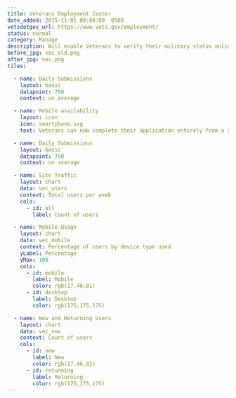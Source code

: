 ```yaml
---
title: Veterans Employment Center
date_added: 2015-11-01 00:00:00 -0500
vetsdotgov_url: https://www.vets.gov/employment/
status: normal
category: Manage
description: Will enable Veterans to verify their military status online!
before_jpg: vec_old.png
after_jpg: vec.png
tiles:

  - name: Daily Submissions
    layout: basic
    datapoint: 750
    context: on average

  - name: Mobile availability
    layout: icon
    icon: smartphone.svg
    text: Veterans can now complete their application entirely from a smartphone    

  - name: Daily Submissions
    layout: basic
    datapoint: 750
    context: on average

  - name: Site Traffic
    layout: chart
    data: vec_users
    context: Total users per week
    cols:
      - id: all
        label: Count of users

  - name: Mobile Usage
    layout: chart
    data: vec_mobile
    context: Percentage of users by device type used
    yLabel: Percentage
    yMax: 100
    cols:
      - id: mobile
        label: Mobile
        color: rgb(17,46,81)
      - id: desktop
        label: Desktop
        color: rgb(175,175,175)

  - name: New and Returning Users
    layout: chart
    data: vec_new
    context: Count of users
    cols:
      - id: new
        label: New
        color: rgb(17,46,81)
      - id: returning
        label: Returning
        color: rgb(175,175,175)
---
```

